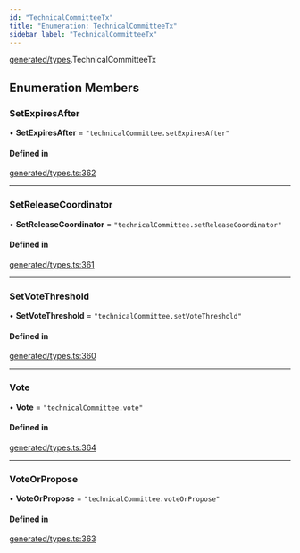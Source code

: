 ```yaml
---
id: "TechnicalCommitteeTx"
title: "Enumeration: TechnicalCommitteeTx"
sidebar_label: "TechnicalCommitteeTx"
---
```


[generated/types](../../../../modules/Generated/Types/Types.md).TechnicalCommitteeTx

## Enumeration Members

### SetExpiresAfter

• **SetExpiresAfter** = ``"technicalCommittee.setExpiresAfter"``

#### Defined in

[generated/types.ts:362](https://github.com/PolymeshAssociation/polymesh-sdk/blob/5a778578/src/generated/types.ts#L362)

___

### SetReleaseCoordinator

• **SetReleaseCoordinator** = ``"technicalCommittee.setReleaseCoordinator"``

#### Defined in

[generated/types.ts:361](https://github.com/PolymeshAssociation/polymesh-sdk/blob/5a778578/src/generated/types.ts#L361)

___

### SetVoteThreshold

• **SetVoteThreshold** = ``"technicalCommittee.setVoteThreshold"``

#### Defined in

[generated/types.ts:360](https://github.com/PolymeshAssociation/polymesh-sdk/blob/5a778578/src/generated/types.ts#L360)

___

### Vote

• **Vote** = ``"technicalCommittee.vote"``

#### Defined in

[generated/types.ts:364](https://github.com/PolymeshAssociation/polymesh-sdk/blob/5a778578/src/generated/types.ts#L364)

___

### VoteOrPropose

• **VoteOrPropose** = ``"technicalCommittee.voteOrPropose"``

#### Defined in

[generated/types.ts:363](https://github.com/PolymeshAssociation/polymesh-sdk/blob/5a778578/src/generated/types.ts#L363)

